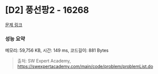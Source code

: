 # [D2] 풍선팡2 - 16268 

[문제 링크](https://swexpertacademy.com/main/code/problem/problemDetail.do?contestProbId=AYYlGU56XOkDFARc) 

### 성능 요약

메모리: 59,756 KB, 시간: 149 ms, 코드길이: 881 Bytes



> 출처: SW Expert Academy, https://swexpertacademy.com/main/code/problem/problemList.do
